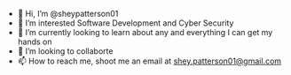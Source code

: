 - 👋 Hi, I’m @sheypatterson01
- 👀 I’m interested Software Development and Cyber Security
- 🌱 I’m currently looking to learn about any and everything I can get my hands on
- 💞️ I’m looking to collaborte 
- 📫 How to reach me, shoot me an email at shey.patterson01@gmail.com

<!---
sheypatterson01/sheypatterson01 is a ✨ special ✨ repository because its `README.md` (this file) appears on your GitHub profile.
You can click the Preview link to take a look at your changes.
--->
